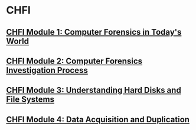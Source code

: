 # CHFI
## [CHFI Module 1: Computer Forensics in Today's World](m1.md)
## [CHFI Module 2: Computer Forensics Investigation Process](m2.md)
## [CHFI Module 3: Understanding Hard Disks and File Systems](m3.md)
## [CHFI Module 4: Data Acquisition and Duplication](m4.md)
